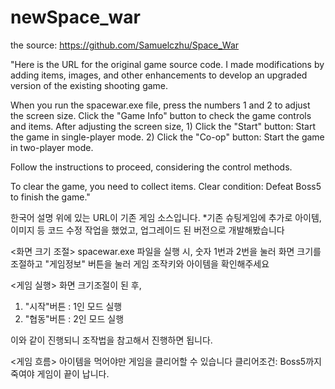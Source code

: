 # newSpace_war
the source: https://github.com/Samuelczhu/Space_War

"Here is the URL for the original game source code. I made modifications by adding items, images, and other enhancements to develop an upgraded version of the existing shooting game.

<Screen Size Adjustment>
When you run the spacewar.exe file, press the numbers 1 and 2 to adjust the screen size. Click the "Game Info" button to check the game controls and items.

<Game Execution>
After adjusting the screen size,
1) Click the "Start" button: Start the game in single-player mode.
2) Click the "Co-op" button: Start the game in two-player mode.

Follow the instructions to proceed, considering the control methods.

<Game Flow>
To clear the game, you need to collect items.
Clear condition: Defeat Boss5 to finish the game."

한국어 설명
위에 있는 URL이 기존 게임 소스입니다. 
*기존 슈팅게임에 추가로 아이템, 이미지 등 코드 수정 작업을 했었고, 업그레이드 된 버전으로 개발해봤습니다 

<화면 크기 조절>
spacewar.exe 파일을 실행 시, 
숫자 1번과 2번을 눌러 화면 크기를 조절하고 "게임정보" 버튼을 눌러 게임 조작키와 아이템을 확인해주세요

<게임 실행>
화면 크기조절이 된 후, 
1) "시작"버튼  : 1인 모드 실행
2) "협동"버튼 : 2인 모드 실행

이와 같이 진행되니 조작법을 참고해서 진행하면 됩니다.

<게임 흐름>
아이템을 먹어야만 게임을 클리어할 수 있습니다
클리어조건: Boss5까지 죽여야 게임이 끝이 납니다.
